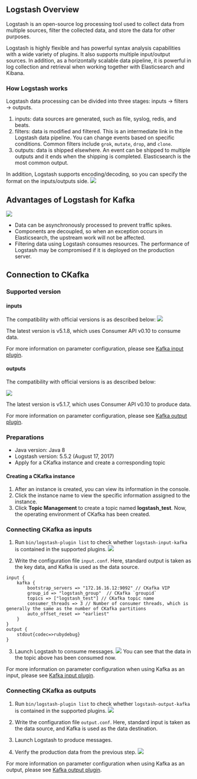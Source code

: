 ## Logstash Overview
Logstash is an open-source log processing tool used to collect data from multiple sources, filter the collected data, and store the data for other purposes.

Logstash is highly flexible and has powerful syntax analysis capabilities with a wide variety of plugins. It also supports multiple input/output sources. In addition, as a horizontally scalable data pipeline, it is powerful in log collection and retrieval when working together with Elasticsearch and Kibana.

### How Logstash works
Logstash data processing can be divided into three stages: inputs → filters → outputs.
1. inputs: data sources are generated, such as file, syslog, redis, and beats.
2. filters: data is modified and filtered. This is an intermediate link in the Logstash data pipeline. You can change events based on specific conditions. Common filters include `grok`, `mutate`, `drop`, and `clone`.
3. outputs: data is shipped elsewhere. An event can be shipped to multiple outputs and it ends when the shipping is completed. Elasticsearch is the most common output.

In addition, Logstash supports encoding/decoding, so you can specify the format on the inputs/outputs side.
![](https://mc.qcloudimg.com/static/img/17f1ac23a158b043091ebf48071f3a78/00.png)

## Advantages of Logstash for Kafka

![](https://mc.qcloudimg.com/static/img/bb8a396b1953ed487776281ef616a5c8/11.png)
- Data can be asynchronously processed to prevent traffic spikes.
- Components are decoupled, so when an exception occurs in Elasticsearch, the upstream work will not be affected.
- Filtering data using Logstash consumes resources. The performance of Logstash may be compromised if it is deployed on the production server.

## Connection to CKafka
### Supported version
#### inputs
The compatibility with official versions is as described below:
![](https://mc.qcloudimg.com/static/img/7a25c5c3381a9f615701e88964ee8204/22.png)

The latest version is v5.1.8, which uses Consumer API v0.10 to consume data.

For more information on parameter configuration, please see [Kafka input plugin](https://www.elastic.co/guide/en/logstash/current/plugins-inputs-kafka.html).
#### outputs
The compatibility with official versions is as described below:

![](https://mc.qcloudimg.com/static/img/bd2ca98c3b0d392abe77a337450bb132/33.png)

The latest version is v5.1.7, which uses Consumer API v0.10 to produce data.

For more information on parameter configuration, please see [Kafka output plugin](https://www.elastic.co/guide/en/logstash/current/plugins-outputs-kafka.html).
### Preparations
- Java version: Java 8
- Logstash version: 5.5.2 (August 17, 2017)
- Apply for a CKafka instance and create a corresponding topic

#### Creating a CKafka instance
1. After an instance is created, you can view its information in the console.
2. Click the instance name to view the specific information assigned to the instance.
3. Click **Topic Management** to create a topic named **logstash_test**.
Now, the operating environment of CKafka has been created.

### Connecting CKafka as inputs
1. Run `bin/logstash-plugin list` to check whether `logstash-input-kafka` is contained in the supported plugins.
![](https://mc.qcloudimg.com/static/img/c5c876ea5ae5ce75307a5e307357e622/input1.png)

2. Write the configuration file `input.conf`.
Here, standard output is taken as the key data, and Kafka is used as the data source.
```
input {
    kafka {
        bootstrap_servers => "172.16.16.12:9092" // CKafka VIP
        group_id => "logstash_group"  // CKafka `groupid`
        topics => ["logstash_test"] // CKafka topic name
        consumer_threads => 3 // Number of consumer threads, which is generally the same as the number of CKafka partitions
        auto_offset_reset => "earliest"
    }
}
output {
    stdout{codec=>rubydebug}
}
```
3. Launch Logstash to consume messages.
![](https://mc.qcloudimg.com/static/img/5c58f08f2fd0fff052cab655d00d4133/input3.png)
You can see that the data in the topic above has been consumed now.

For more information on parameter configuration when using Kafka as an input, please see [Kafka input plugin](https://www.elastic.co/guide/en/logstash/current/plugins-inputs-kafka.html#plugins-inputs-kafka-auto_offset_reset).

### Connecting CKafka as outputs
1. Run `bin/logstash-plugin list` to check whether `logstash-output-kafka` is contained in the supported plugins.
![](https://mc.qcloudimg.com/static/img/c5c876ea5ae5ce75307a5e307357e622/77.png)

2. Write the configuration file `output.conf`.
Here, standard input is taken as the data source, and Kafka is used as the data destination.

3. Launch Logstash to produce messages.

4. Verify the production data from the previous step.
![](https://mc.qcloudimg.com/static/img/ae85758a90a497235a90511770f959d2/10.png)

For more information on parameter configuration when using Kafka as an output, please see [Kafka output plugin](https://www.elastic.co/guide/en/logstash/current/plugins-outputs-kafka.html).




